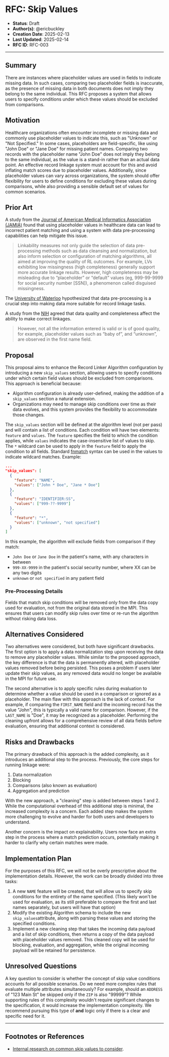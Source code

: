 # RFC: Skip Values

- **Status**: Draft
- **Author(s)**: @ericbuckley
- **Creation Date**: 2025-02-13
- **Last Updated**: 2025-02-14
- **RFC ID**: RFC-003

---

## Summary

There are instances where placeholder values are used in fields to indicate missing data.
In such cases, comparing two placeholder fields is inaccurate, as the presence of missing
data in both documents does not imply they belong to the same individual. This RFC
proposes a system that allows users to specify conditions under which these values should
be excluded from comparisons.

## Motivation

Healthcare organizations often encounter incomplete or missing data and commonly use
placeholder values to indicate this, such as "Unknown" or "Not Specified." In some cases,
placeholders are field-specific, like using "John Doe" or "Jane Doe" for missing patient
names. Comparing two records with the placeholder name "John Doe" does not imply they
belong to the same individual, as the value is a stand-in rather than an actual data point.
An effective record linkage system must account for this and avoid inflating match scores
due to placeholder values. Additionally, since placeholder values can vary across
organizations, the system should offer flexibility for users to define conditions for
excluding these values during comparisons, while also providing a sensible default set of
values for common scenarios.

## Prior Art

A study from the
[Journal of American Medical Informatics Association (JAMIA)](https://academic.oup.com/jamia/article/31/11/2651/7762307)
found that using placeholder values in healthcare data can lead to incorrect patient
matching and using a system with data pre-processing capabilities can help mitigate this issue.
> Linkability measures not only guide the selection of data pre-processing methods such as data cleansing and normalization, but also inform selection or configuration of matching algorithms, all aimed at improving the quality of RL outcomes. For example, LVs exhibiting low missingness (high completeness) generally support more accurate linkage results. However, high completeness may be misleading due to “placeholder” or “default” values (eg, 999-99-9999 for social security number [SSN]), a phenomenon called disguised missingness.

The [University of Waterloo](https://uwaterloo.ca/networks-lab/blog/pre-processing-recordlinkage)
hypothesized that data pre-processing is a crucial step into making data more suitable for
record linkage tasks.

A study from the [NIH](https://pmc.ncbi.nlm.nih.gov/articles/PMC10448229/) agreed that data
quality and completeness affect the ability to make correct linkages.
> However, not all the information entered is valid or is of good quality, for example, placeholder values such as “baby of”, and “unknown”, are observed in the first name field.

## Proposal

This proposal aims to enhance the Record Linker Algorithm configuration by introducing a
new `skip_values` section, allowing users to specify conditions under which certain field
values should be excluded from comparisons. This approach is beneficial because:
- Algorithm configuration is already user-defined, making the addition of a
    `skip_values` section a natural extension.
- Organizations may need to manage skip conditions over time as their data evolves,
    and this system provides the flexibility to accommodate those changes.

The `skip_values` section will be defined at the algorithm level (not per pass) and will
contain a list of conditions. Each condition will have two elements: `feature` and `values`.
The `feature` specifies the field to which the condition applies, while `values` indicates
the case-insensitive list of values to skip. The `*` wildcard can be used to apply in the
`feature` field to apply the condition to all fields. Standard [fnmatch](https://docs.python.org/3/library/fnmatch.html)
syntax can be used in the values to indicate wildcard matches. Example:

```json
...
"skip_values": [
  {
    "feature": "NAME",
    "values": ["John * Doe", "Jane * Doe"]
  },
  {
    "feature": "IDENTIFIER:SS",
    "values": ["999-??-9999"]
  },
  {
    "feature": "*",
    "values": ["unknown", "not specified"]
  }
]
```

In this example, the algorithm will exclude fields from comparison if they match:
- `John Doe` or `Jane Doe` in the patient's name, with any characters in between
- `999-XX-9999` in the patient's social security number, where XX can be any two digits
- `unknown` or `not specified` in any patient field

### Pre-Processing Details

Fields that match skip conditions will be removed only from the data copy used for
evaluation, not from the original data stored in the MPI. This ensures that users can
modify skip rules over time or re-run the algorithm without risking data loss.

## Alternatives Considered

Two alternatives were considered, but both have significant drawbacks. The first option is
to apply a data normalization step upon receiving the data to remove any placeholder values.
While similar to the proposed approach, the key difference is that the data is permanently
altered, with placeholder values removed before being persisted. This poses a problem if
users later update their skip values, as any removed data would no longer be available in
the MPI for future use.

The second alternative is to apply specific rules during evaluation to determine whether a
value should be used in a comparison or ignored as a placeholder. The main flaw with this
approach is the lack of context. For example, if comparing the `FIRST_NAME` field and the
incoming record has the value "John", this is typically a valid name for comparison.
However, if the `LAST_NAME` is "Doe", it may be recognized as a placeholder. Performing the
cleaning upfront allows for a comprehensive review of all data fields before evaluation,
ensuring that additional context is considered.

## Risks and Drawbacks

The primary drawback of this approach is the added complexity, as it introduces an
additional step to the process. Previously, the core steps for running linkage were:
1. Data normalization
2. Blocking
3. Comparisons (also known as evaluation)
4. Aggregation and prediction

With the new approach, a "cleaning" step is added between steps 1 and 2. While the
computational overhead of this additional step is minimal, the increased complexity is a
concern. Each added step makes the system more challenging to evolve and harder for both
users and developers to understand.

Another concern is the impact on explainability. Users now face an extra step in the
process where a match prediction occurs, potentially making it harder to clarify why
certain matches were made.

## Implementation Plan

For the purposes of this RFC, we will not be overly prescriptive about the implementation
details. However, the work can be broadly divided into three tasks:
1. A new `NAME` feature will be created, that will allow us to specify skip conditions
    for the entirety of the name specified. (This likely won't be used for evaluation,
    as its still preferable to compare the first and last names separately, but users
    will have that option)
2. Modify the existing Algorithm schema to include the new `skip_values`attribute,
    along with parsing these values and storing the specified conditions.
3. Implement a new cleaning step that takes the incoming data payload and a list of skip
    conditions, then returns a copy of the data payload with placeholder values removed.
    This cleaned copy will be used for blocking, evaluation, and aggregation, while the
    original incoming payload will be retained for persistence.

## Unresolved Questions

A key question to consider is whether the concept of skip value conditions accounts for all
possible scenarios. Do we need more complex rules that evaluate multiple attributes
simultaneously? For example, should an `ADDRESS` of "123 Main St" be skipped only if the
`ZIP` is also "99999"? While supporting rules of this complexity wouldn't require
significant changes to the specification, it would increase the implementation complexity.
We recommend pursuing this type of **and** logic only if there is a clear and specific need
for it.

---

## Footnotes or References

- [Internal research on common skip values to consider](https://cdc.sharepoint.com/:w:/r/teams/OPHDST-IRD-DIBBs/_layouts/15/Doc.aspx?sourcedoc=%7B543cf7ff-8992-41aa-8595-5b49194b5c3a%7D&action=editnew).
